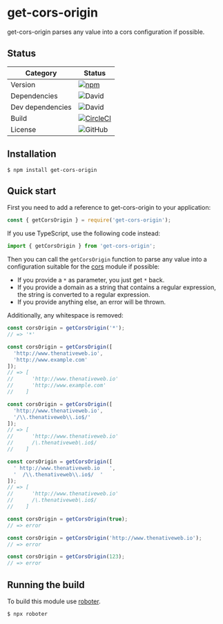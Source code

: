 # get-cors-origin

get-cors-origin parses any value into a cors configuration if possible.

## Status

| Category         | Status                                                                                                                                                     |
| ---------------- | ---------------------------------------------------------------------------------------------------------------------------------------------------------- |
| Version          | [![npm](https://img.shields.io/npm/v/get-cors-origin)](https://www.npmjs.com/package/get-cors-origin)                                                      |
| Dependencies     | ![David](https://img.shields.io/david/thenativeweb/get-cors-origin)                                                                                        |
| Dev dependencies | ![David](https://img.shields.io/david/dev/thenativeweb/get-cors-origin)                                                                                    |
| Build            | [![CircleCI](https://img.shields.io/circleci/build/github/thenativeweb/get-cors-origin)](https://circleci.com/gh/thenativeweb/get-cors-origin/tree/master) |
| License          | ![GitHub](https://img.shields.io/github/license/thenativeweb/get-cors-origin)                                                                              |

## Installation

```shell
$ npm install get-cors-origin
```

## Quick start

First you need to add a reference to get-cors-origin to your application:

```javascript
const { getCorsOrigin } = require('get-cors-origin');
```

If you use TypeScript, use the following code instead:

```typescript
import { getCorsOrigin } from 'get-cors-origin';
```

Then you can call the `getCorsOrigin` function to parse any value into a configuration suitable for the [cors](https://www.npmjs.com/package/cors) module if possible:

-   If you provide a `*` as parameter, you just get `*` back.
-   If you provide a domain as a string that contains a regular expression, the string is converted to a regular expression.
-   If you provide anything else, an error will be thrown.

Additionally, any whitespace is removed:

```javascript
const corsOrigin = getCorsOrigin('*');
// => '*'

const corsOrigin = getCorsOrigin([
  'http://www.thenativeweb.io',
  'http://www.example.com'
]);
// => [
//      'http://www.thenativeweb.io'
//      'http://www.example.com'
//    ]

const corsOrigin = getCorsOrigin([
  'http://www.thenativeweb.io',
  '/\\.thenativeweb\\.io$/'
]);
// => [
//      'http://www.thenativeweb.io'
//      /\.thenativeweb\.io$/
//    ]

const corsOrigin = getCorsOrigin([
  ' http://www.thenativeweb.io   ',
  '  /\\.thenativeweb\\.io$/  '
]);
// => [
//      'http://www.thenativeweb.io'
//      /\.thenativeweb\.io$/
//    ]

const corsOrigin = getCorsOrigin(true);
// => error

const corsOrigin = getCorsOrigin('http://www.thenativeweb.io');
// => error

const corsOrigin = getCorsOrigin(123);
// => error
```

## Running the build

To build this module use [roboter](https://www.npmjs.com/package/roboter).

```shell
$ npx roboter
```
